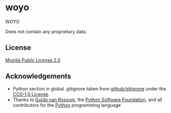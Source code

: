 # woyo

WOYO

Does not contain any proprietary data.

## License

[Mozilla Public License 2.0](https://spdx.org/licenses/MPL-2.0.html)

## Acknowledgements

- Python section in global .gitignore taken from [github/gitignore](https://github.com/github/gitignore) under the [CC0-1.0 License](https://choosealicense.com/licenses/cc0-1.0/).
- Thanks to [Guido van Rossum](https://gvanrossum.github.io/), the [Python Software Foundation](https://www.python.org/psf/), and all contributors for the [Python](https://www.python.org/) programming language
